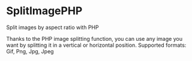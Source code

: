# SplitImagePHP
Split images by aspect ratio with PHP

Thanks to the PHP image splitting function, you can use any image you want by splitting it in a vertical or horizontal position.
Supported formats: Gif, Png, Jpg, Jpeg
